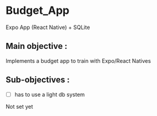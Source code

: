 # Budget_App

Expo App (React Native) + SQLite

## Main objective :

Implements a budget app to train with Expo/React Natives

## Sub-objectives :

-   [ ] has to use a light db system

Not set yet
